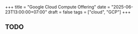 +++
title = "Google Cloud Compute Offering"
date = "2025-06-23T13:00:00+07:00"
draft = false
tags = ["cloud", "GCP"]
+++

## TODO